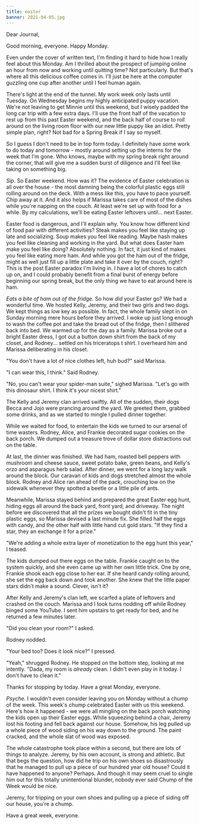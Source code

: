 ```yaml
---
title: easter
banner: 2021-04-05.jpg
---
```


Dear Journal,

Good morning, everyone.  Happy Monday.

Even under the cover of written text, I'm finding it hard to hide how
I really feel about this Monday.  Am I thrilled about the prospect of
jumping online an hour from now and working until quitting time?  Not
particularly.  But that's where all this delicious coffee comes in.
I'll just be here at the computer guzzling one cup after another until
I feel human again.

There's light at the end of the tunnel.  My work week only lasts until
Tuesday.  On Wednesday begins my highly anticipated puppy vacation.
We're not leaving to get Minnie until this weekend, but I wisely
padded the long car trip with a few extra days.  I'll use the front
half of the vacation to rest up from this past Easter weekend, and the
back half of course to roll around on the living room floor with our
new little puppy like an idiot.  Pretty simple plan, right?  Not bad
for a Spring Break if I say so myself.

So I guess I don't need to be in top form today.  I definitely have
some work to do today and tomorrow - mostly around setting up the
interns for the week that I'm gone.  Who knows, maybe with my spring
break right around the corner, that will give me a sudden burst of
diligence and I'll feel like taking on something big.

_Sip_.  So Easter weekend.  How was it?  The evidence of Easter
celebration is all over the house - the most damning being the
colorful plastic eggs still rolling around on the deck.  With a mess
like this, you have to pace yourself.  Chip away at it.  And it also
helps if Marissa takes care of most of the dishes while you're napping
on the couch.  At least we're set up with food for a while.  By my
calculations, we'll be eating Easter leftovers until... next Easter.

Easter food is dangerous, and I'll explain why.  You know how
different kind of food pair with different activities?  Steak makes
you feel like staying up late and socializing.  Soup makes you feel
like reading.  Maybe hash makes you feel like cleaning and working in
the yard.  But what does Easter ham make you feel like doing?
Absolutely nothing.  In fact, it just kind of makes you feel like
eating more ham.  And while you got the ham out of the fridge, might
as well just fill up a little plate and take it over by the couch,
right?  This is the post Easter paradox I'm living in.  I have a lot
of chores to catch up on, and I could probably benefit from a final
burst of energy before beginning our spring break, but the only thing
we have to eat around here is ham.

_Eats a bite of ham out of the fridge_.  So how _did_ your Easter go?
We had a wonderful time.  We hosted Kelly, Jeremy, and their two girls
and two dogs.  We kept things as low key as possible.  In fact, the
whole family slept in on Sunday morning mere hours before they
arrived.  I woke up just long enough to wash the coffee pot and take
the bread out of the fridge, then I slithered back into bed.  We
warmed up for the day as a family.  Marissa broke out a bright Easter
dress, I got out a button down shirt from the back of my closet, and
Rodney... settled on his triceratops t shirt.  I overheard him and
Marissa deliberating in his closet.

"You don't have a lot of nice clothes left, huh bud?" said Marissa.

"I can wear this, I think." Said Rodney.

"No, you can't wear your spider-man suite," sighed Marissa.  "Let's go
with this dinosaur shirt.  I think it's your nicest shirt."

The Kelly and Jeremy clan arrived swiftly.  All of the sudden, their
dogs Becca and Jojo were prancing around the yard.  We greeted them,
grabbed some drinks, and as we started to mingle I pulled dinner
together.

While we waited for food, to entertain the kids we turned to our
arsenal of time wasters.  Rodney, Alice, and Frankie decorated sugar
cookies on the back porch.  We dumped out a treasure trove of dollar
store distractions out on the table.

At last, the dinner was finished.  We had ham, roasted bell peppers
with mushroom and cheese sauce, sweet potato bake, green beans, and
Kelly's orzo and asparagus herb salad.  After dinner, we went for a
long lazy walk around the block.  Our caravan of kids and dogs
stretched almost the whole block.  Rodney and Alice ran ahead of the
pack, crouching low on the sidewalk whenever they spotted a beetle or
a little pile of ants.

Meanwhile, Marissa stayed behind and prepared the great Easter egg
hunt, hiding eggs all around the back yard, front yard, and driveway.
The night before we discovered that all the prizes we bought didn't
fit in the tiny plastic eggs, so Marissa devised a last minute fix.
She filled half the eggs with candy, and the other half with little
hand cut gold stars.  "If they find a star, they an exchange it for a
prize."

"We're adding a whole extra layer of monetization to the egg hunt this
year," I teased.

The kids dumped out there eggs on the table.  Frankie caught on to the
system quickly, and she even came up with her own little trick.  One
by one, Frankie shook each egg close to her ear.  If she heard candy
rolling around, she set the egg back down and took another.  She knew
that the little paper stars didn't make a sound.  Clever, isn't it?

After Kelly and Jeremy's clan left, we scarfed a plate of leftovers
and crashed on the couch.  Marissa and I took turns nodding off while
Rodney binged some YouTube.  I sent him upstairs to get ready for bed,
and he returned a few minutes later.

"Did you clean your room?" I asked.

Rodney nodded.

"Your bed too?  Does it look nice?" I pressed.

"Yeah," shrugged Rodney.  He stopped on the bottom step, looking at me
intently.  "Dada, my room is _already_ clean.  I didn't even play in
it today.  I don't have to clean it."

Thanks for stopping by today.  Have a great Monday, everyone.

_Psyche_.  I wouldn't even consider leaving you on Monday without a
chump of the week.  This week's chump celebrated Easter with us this
weekend.  Here's how it happened - we were all mingling on the back
porch watching the kids open up their Easter eggs.  While squeezing
behind a chair, Jeremy lost his footing and fell back against our
house.  Somehow, his leg pulled up a whole piece of wood siding on his
way down to the ground.  The paint cracked, and the whole slat of wood
was exposed.

The whole catastrophe took place within a second, but there are lots
of things to analyze.  Jeremy, by his own account, is strong and
athletic.  But that begs the question, how did he trip on his own
shoes so disastrously that he managed to pull up a piece of our
hundred year old house?  Could it have happened to anyone?  Perhaps.
And though it may seem cruel to single him out for this totally
unintentional blunder, nobody ever said Chump of the Week would be
nice.

Jeremy, for tripping on your own shoes and pulling up a piece of
siding off our house, you're a chump.

Have a great week, everyone.
